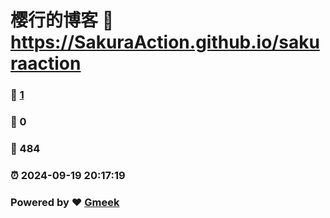 # 樱行的博客 :link: https://SakuraAction.github.io/sakuraaction 
### :page_facing_up: [1](https://SakuraAction.github.io/sakuraaction/tag.html) 
### :speech_balloon: 0 
### :hibiscus: 484 
### :alarm_clock: 2024-09-19 20:17:19 
### Powered by :heart: [Gmeek](https://github.com/Meekdai/Gmeek)
